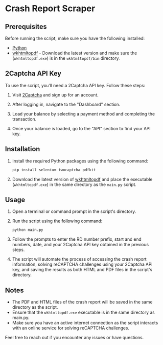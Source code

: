 # Crash Report Scraper

## Prerequisites

Before running the script, make sure you have the following installed:

- [Python](https://www.python.org/downloads/)
- [wkhtmltopdf](https://wkhtmltopdf.org/downloads.html) - Download the latest version and make sure the (`wkhtmltopdf.exe`) is in the `wkhtmltopdf/bin` directory.

## 2Captcha API Key

To use the script, you'll need a 2Captcha API key. Follow these steps:

1. Visit [2Captcha](https://2captcha.com/) and sign up for an account.

2. After logging in, navigate to the "Dashboard" section.

3. Load your balance by selecting a payment method and completing the transaction.

4. Once your balance is loaded, go to the "API" section to find your API key.

## Installation

1. Install the required Python packages using the following command:

    ```bash
    pip install selenium twocaptcha pdfkit
    ```

2. Download the latest version of [wkhtmltopdf](https://wkhtmltopdf.org/downloads.html) and place the executable (`wkhtmltopdf.exe`) in the same directory as the `main.py` script.

## Usage

1. Open a terminal or command prompt in the script's directory.

2. Run the script using the following command:

    ```bash
    python main.py
    ```

3. Follow the prompts to enter the RD number prefix, start and end numbers, date, and your 2Captcha API key obtained in the previous steps.

4. The script will automate the process of accessing the crash report information, solving reCAPTCHA challenges using your 2Captcha API key, and saving the results as both HTML and PDF files in the script's directory.

## Notes

- The PDF and HTML files of the crash report will be saved in the same directory as the script.
- Ensure that the `wkhtmltopdf.exe` executable is in the same directory as main.py.
- Make sure you have an active internet connection as the script interacts with an online service for solving reCAPTCHA challenges.

Feel free to reach out if you encounter any issues or have questions.
